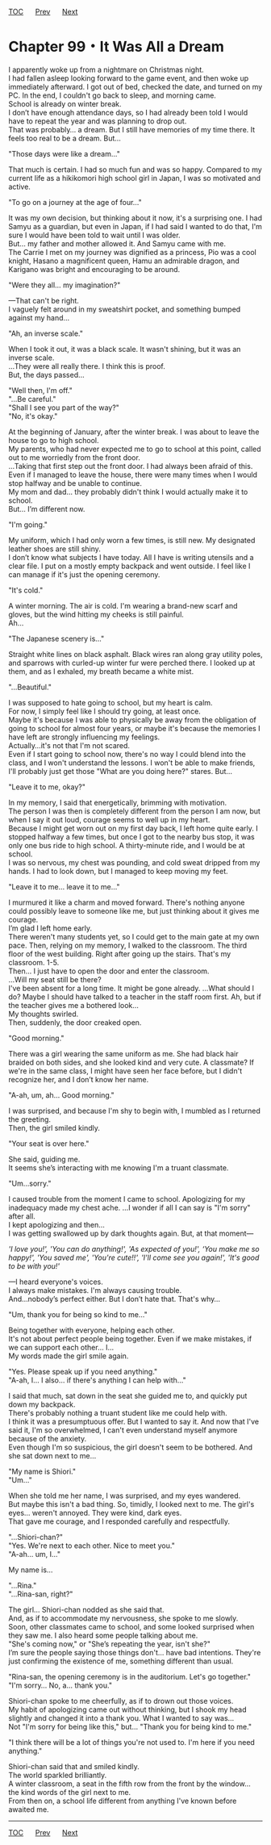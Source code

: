 [TOC](../readme.md)&nbsp;&nbsp;&nbsp;&nbsp;&nbsp;&nbsp;[Prev](Section_0098.md)&nbsp;&nbsp;&nbsp;&nbsp;&nbsp;&nbsp;[Next](Section_0100.md)



# Chapter 99・It Was All a Dream

I apparently woke up from a nightmare on Christmas night.  
I had fallen asleep looking forward to the game event, and then woke up
immediately afterward. I got out of bed, checked the date, and turned on
my PC. In the end, I couldn't go back to sleep, and morning came.  
School is already on winter break.  
I don’t have enough attendance days, so I had already been told I would
have to repeat the year and was planning to drop out.  
That was probably… a dream. But I still have memories of my time there.
It feels too real to be a dream. But...  
  
"Those days were like a dream..."  
  
That much is certain. I had so much fun and was so happy. Compared to my
current life as a hikikomori high school girl in Japan, I was so
motivated and active.  
  
"To go on a journey at the age of four…"  
  
It was my own decision, but thinking about it now, it's a surprising
one. I had Samyu as a guardian, but even in Japan, if I had said I
wanted to do that, I'm sure I would have been told to wait until I was
older.  
But… my father and mother allowed it. And Samyu came with me.  
The Carrie I met on my journey was dignified as a princess, Pio was a
cool knight, Hasano a magnificent queen, Hamu an admirable dragon, and
Karigano was bright and encouraging to be around.  
  
"Were they all… my imagination?"  
  
—That can't be right.  
I vaguely felt around in my sweatshirt pocket, and something bumped
against my hand…  
  
"Ah, an inverse scale."  
  
When I took it out, it was a black scale. It wasn't shining, but it was
an inverse scale.  
…They were all really there. I think this is proof.  
But, the days passed…  
  
"Well then, I'm off."  
"…Be careful."  
"Shall I see you part of the way?"  
"No, it's okay."  
  
At the beginning of January, after the winter break. I was about to
leave the house to go to high school.  
My parents, who had never expected me to go to school at this point,
called out to me worriedly from the front door.  
…Taking that first step out the front door. I had always been afraid of
this.  
Even if I managed to leave the house, there were many times when I would
stop halfway and be unable to continue.  
My mom and dad… they probably didn't think I would actually make it to
school.  
But… I’m different now.  
  
"I'm going."  
  
My uniform, which I had only worn a few times, is still new. My
designated leather shoes are still shiny.  
I don’t know what subjects I have today. All I have is writing utensils
and a clear file. I put on a mostly empty backpack and went outside. I
feel like I can manage if it's just the opening ceremony.  
  
"It's cold."  
  
A winter morning. The air is cold. I'm wearing a brand-new scarf and
gloves, but the wind hitting my cheeks is still painful.  
Ah…  
  
"The Japanese scenery is…"  
  
Straight white lines on black asphalt. Black wires ran along gray
utility poles, and sparrows with curled-up winter fur were perched
there. I looked up at them, and as I exhaled, my breath became a white
mist.  
  
"…Beautiful."  
  
I was supposed to hate going to school, but my heart is calm.  
For now, I simply feel like I should try going, at least once.  
Maybe it's because I was able to physically be away from the obligation
of going to school for almost four years, or maybe it's because the
memories I have left are strongly influencing my feelings.  
Actually…it's not that I'm not scared.  
Even if I start going to school now, there's no way I could blend into
the class, and I won't understand the lessons. I won't be able to make
friends, I'll probably just get those "What are you doing here?" stares.
But…  
  
"Leave it to me, okay?"  
  
In my memory, I said that energetically, brimming with motivation.  
The person I was then is completely different from the person I am now,
but when I say it out loud, courage seems to well up in my heart.  
Because I might get worn out on my first day back, I left home quite
early. I stopped halfway a few times, but once I got to the nearby bus
stop, it was only one bus ride to high school. A thirty-minute ride, and
I would be at school.  
I was so nervous, my chest was pounding, and cold sweat dripped from my
hands. I had to look down, but I managed to keep moving my feet.  
  
"Leave it to me… leave it to me…"  
  
I murmured it like a charm and moved forward. There's nothing anyone
could possibly leave to someone like me, but just thinking about it
gives me courage.  
I’m glad I left home early.  
There weren't many students yet, so I could get to the main gate at my
own pace. Then, relying on my memory, I walked to the classroom. The
third floor of the west building. Right after going up the stairs.
That's my classroom. 1-5.  
Then… I just have to open the door and enter the classroom.  
…Will my seat still be there?  
I've been absent for a long time. It might be gone already. …What should
I do? Maybe I should have talked to a teacher in the staff room first.
Ah, but if the teacher gives me a bothered look…  
My thoughts swirled.  
Then, suddenly, the door creaked open.  
  
"Good morning."  
  
There was a girl wearing the same uniform as me. She had black hair
braided on both sides, and she looked kind and very cute. A classmate?
If we're in the same class, I might have seen her face before, but I
didn't recognize her, and I don’t know her name.  
  
"A-ah, um, ah… Good morning."  
  
I was surprised, and because I'm shy to begin with, I mumbled as I
returned the greeting.  
Then, the girl smiled kindly.  
  
"Your seat is over here."  
  
She said, guiding me.  
It seems she’s interacting with me knowing I'm a truant classmate.  
  
"Um…sorry."  
  
I caused trouble from the moment I came to school. Apologizing for my
inadequacy made my chest ache. …I wonder if all I can say is "I'm sorry"
after all.  
I kept apologizing and then...  
I was getting swallowed up by dark thoughts again. But, at that
moment—  
  
*'I love you!', 'You can do anything!', 'As expected of you!', ‘You make
me so happy!', 'You saved me', 'You're cute!!', 'I'll come see you
again!', 'It's good to be with you!'*  
  
—I heard everyone's voices.  
I always make mistakes. I'm always causing trouble.  
And…nobody’s perfect either. But I don’t hate that. That's why…  
  
"Um, thank you for being so kind to me…"  
  
Being together with everyone, helping each other.  
It's not about perfect people being together. Even if we make mistakes,
if we can support each other… I…  
My words made the girl smile again.  
  
"Yes. Please speak up if you need anything."  
"A-ah, I… I also… if there's anything I can help with…"  
  
I said that much, sat down in the seat she guided me to, and quickly put
down my backpack.  
There's probably nothing a truant student like me could help with.  
I think it was a presumptuous offer. But I wanted to say it. And now
that I've said it, I'm so overwhelmed, I can't even understand myself
anymore because of the anxiety.  
Even though I'm so suspicious, the girl doesn't seem to be bothered. And
she sat down next to me…  
  
"My name is Shiori."  
"Um…"  
  
When she told me her name, I was surprised, and my eyes wandered.  
But maybe this isn't a bad thing. So, timidly, I looked next to me. The
girl's eyes… weren't annoyed. They were kind, dark eyes.  
That gave me courage, and I responded carefully and respectfully.  
  
"…Shiori-chan?"  
"Yes. We're next to each other. Nice to meet you."  
"A-ah… um, I…"  
  
My name is…  
  
"…Rina."  
"…Rina-san, right?"  
  
The girl… Shiori-chan nodded as she said that.  
And, as if to accommodate my nervousness, she spoke to me slowly.  
Soon, other classmates came to school, and some looked surprised when
they saw me. I also heard some people talking about me.  
"She's coming now," or "She’s repeating the year, isn't she?"  
I’m sure the people saying those things don't… have bad intentions.
They're just confirming the existence of me, something different than
usual.  
  
"Rina-san, the opening ceremony is in the auditorium. Let's go
together."  
"I'm sorry… No, a… thank you."  
  
Shiori-chan spoke to me cheerfully, as if to drown out those voices.  
My habit of apologizing came out without thinking, but I shook my head
slightly and changed it into a thank you. What I wanted to say was…  
Not "I'm sorry for being like this," but… "Thank you for being kind to
me."  
  
"I think there will be a lot of things you're not used to. I'm here if
you need anything."  
  
Shiori-chan said that and smiled kindly.  
The world sparkled brilliantly.  
A winter classroom, a seat in the fifth row from the front by the
window… the kind words of the girl next to me.  
From then on, a school life different from anything I've known before
awaited me.  
  
  


---
[TOC](../readme.md)&nbsp;&nbsp;&nbsp;&nbsp;&nbsp;&nbsp;[Prev](Section_0098.md)&nbsp;&nbsp;&nbsp;&nbsp;&nbsp;&nbsp;[Next](Section_0100.md)

